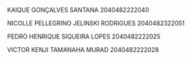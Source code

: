 
KAIQUE GONÇALVES SANTANA 2040482222040

NICOLLE PELLEGRINO JELINSKI RODRIGUES 2040482322051

PEDRO HENRIQUE SIQUEIRA LOPES  2040482222025

VICTOR KENJI TAMANAHA MURAD 2040482222028
